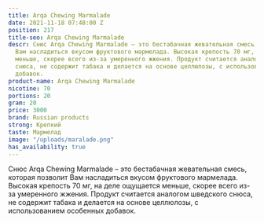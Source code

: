 ```yaml
---
title: Arqa Chewing Marmalade
date: 2021-11-18 07:48:00 Z
position: 217
title-seo: Arqa Chewing Marmalade
descr: Снюс Arqa Chewing Marmalade – это бестабачная жевательная смесь, которая позволит
  Вам насладиться вкусом фруктового мармелада. Высокая крепость 70 мг, на деле ощущается
  меньше, скорее всего из-за умеренного жжения. Продукт считается аналогом шведского
  снюса, не содержит табака и делается на основе целлюлозы, с использованием особенных
  добавок.
product-name: Arqa Chewing Marmalade
nicotine: 70
portions: 20
gram: 20
price: 3000
brand: Russian products
strong: Крепкий
taste: Мармелад
image: "/uploads/maralade.png"
has_availability: true
---
```


Снюс Arqa Chewing Marmalade – это бестабачная жевательная смесь, которая позволит Вам насладиться вкусом фруктового мармелада. Высокая крепость 70 мг, на деле ощущается меньше, скорее всего из-за умеренного жжения. Продукт считается аналогом шведского снюса, не содержит табака и делается на основе целлюлозы, с использованием особенных добавок.